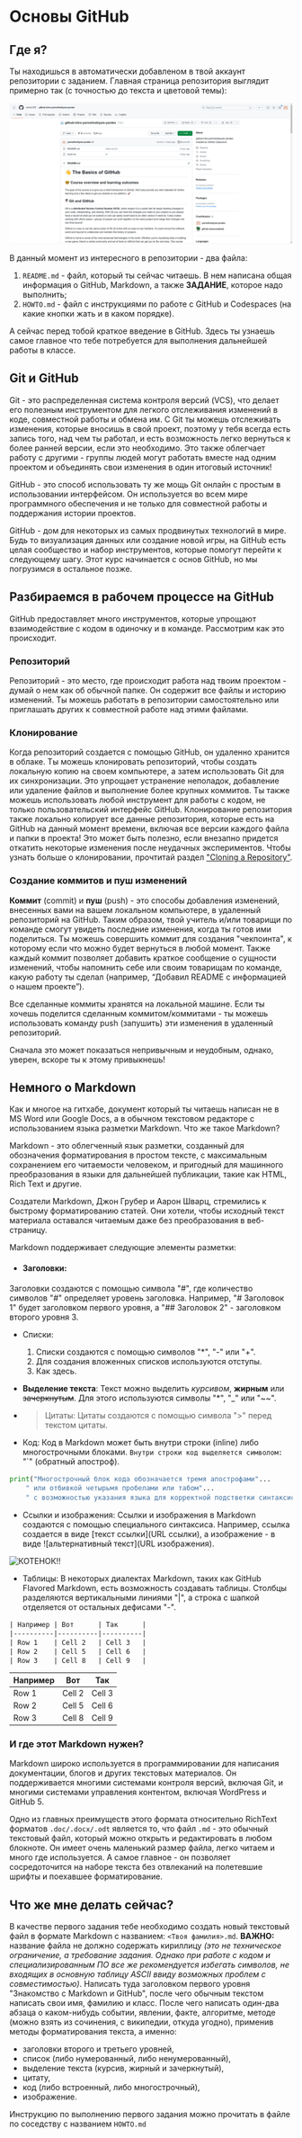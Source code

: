 # Основы GitHub

## Где я?

Ты находишься в автоматически добавленом в твой аккаунт репозитории с заданием. Главная страница репозитория выглядит примерно так (с точностью до текста и цветовой темы):

![Alt text](images/image.png)

В данный момент из интересного в репозитории - два файла:
1. `README.md` - файл, который ты сейчас читаешь. В нем написана общая информация о GitHub, Markdown, а также **ЗАДАНИЕ**, которое надо выполнить;
2. `HOWTO.md` - файл с инструкциями по работе с GitHub и Codespaces (на какие кнопки жать и в каком порядке).

А сейчас перед тобой краткое введение в GitHub. Здесь ты узнаешь самое главное что тебе потребуется для выполнения дальнейшей работы в классе.

## Git и GitHub

Git - это распределенная система контроля версий (VCS), что делает его полезным инструментом для легкого отслеживания изменений в коде, совместной работы и обмена им. С Git ты можешь отслеживать изменения, которые вносишь в свой проект, поэтому у тебя всегда есть запись того, над чем ты работал, и есть возможность легко вернуться к более ранней версии, если это необходимо. Это также облегчает работу с другими - группы людей могут работать вместе над одним проектом и объединять свои изменения в один итоговый источник!

GitHub - это способ использовать ту же мощь Git онлайн с простым в использовании интерфейсом. Он используется во всем мире программного обеспечения и не только для совместной работы и поддержания истории проектов.

GitHub - дом для некоторых из самых продвинутых технологий в мире. Будь то визуализация данных или создание новой игры, на GitHub есть целая сообщество и набор инструментов, которые помогут перейти к следующему шагу. Этот курс начинается с основ GitHub, но мы погрузимся в остальное позже.

## Разбираемся в рабочем процессе на GitHub

GitHub предоставляет много инструментов, которые упрощают взаимодействие с кодом в одиночку и в команде. Рассмотрим как это происходит.

### Репозиторий

Репозиторий - это место, где происходит работа над твоим проектом - думай о нем как об обычной папке. Он содержит все файлы и историю изменений. Ты можешь работать в репозитории самостоятельно или приглашать других к совместной работе над этими файлами.

### Клонирование

Когда репозиторий создается с помощью GitHub, он удаленно хранится в облаке. Ты можешь клонировать репозиторий, чтобы создать локальную копию на своем компьютере, а затем использовать Git для их синхронизации. Это упрощает устранение неполадок, добавление или удаление файлов и выполнение более крупных коммитов. Ты также можешь использовать 
любой инструмент для работы с кодом, не только пользовательский интерфейс GitHub. Клонирование репозитория также локально копирует все данные репозитория, которые есть на GitHub на данный момент времени, включая все версии каждого файла и папки в проекта! Это может быть полезно, если внезапно придется откатить некоторые изменения после неудачных экспериментов. Чтобы узнать больше о клонировании, прочтитай раздел ["Cloning a Repository"](https://docs.github.com/en/github/creating-cloning-and-archiving-repositories/cloning-a-repository).

### Создание коммитов и пуш изменений

**Коммит** (commit) и **пуш** (push) - это способы добавления изменений, внесенных вами на вашем локальном компьютере, в удаленный репозиторий на GitHub. Таким образом, твой учитель и/или товарищи по команде смогут увидеть последние изменения, когда ты готов ими поделиться. Ты можешь совершить коммит для создания "чекпоинта", к которому если что можно будет вернуться в любой момент. Также каждый коммит позволяет добавить краткое сообщение о сущности изменений, чтобы напомнить себе или своим товарищам по команде, какую работу ты сделал (например, “Добавил README с информацией о нашем проекте”).

Все сделанные коммиты хранятся на локальной машине. Если ты хочешь поделится сделанным коммитом/коммитами - ты можешь использовать команду push (запушить) эти изменения в удаленный репозиторий.

Сначала это может показаться непривычным и неудобным, однако, уверен, вскоре ты к этому привыкнешь!

## Немного о Markdown

Как и многое на гитхабе, документ который ты читаешь написан не в MS Word или Google Docs, а в обычном текстовом редакторе с использованием языка разметки Markdown. Что же такое Markdown?

Markdown - это облегченный язык разметки, созданный для обозначения форматирования в простом тексте, с максимальным сохранением его читаемости человеком, и пригодный для машинного преобразования в языки для дальнейшей публикации, такие как HTML, Rich Text и другие.

Создатели Markdown, Джон Грубер и Аарон Шварц, стремились к быстрому форматированию статей. Они хотели, чтобы исходный текст материала оставался читаемым даже без преобразования в веб-страницу.

Markdown поддерживает следующие элементы разметки:

- #### Заголовки:
Заголовки создаются с помощью символа "#", где количество символов "#" определяет уровень заголовка. Например, "# Заголовок 1" будет заголовком первого уровня, а "## Заголовок 2" - заголовком второго уровня 3.

- Списки: 
    1. Списки создаются с помощью символов "*", "-" или "+".
    2. Для создания вложенных списков используются отступы.
    3. Как здесь.

- **Выделение текста**: Текст можно выделить _курсивом_, **жирным** или ~~зачеркнутым~~. Для этого используются символы "*", "_" или "~~".

- > Цитаты: Цитаты создаются с помощью символа ">" перед текстом цитаты.

- Код: Код в Markdown может быть внутри строки (inline) либо многострочными блоками. `Внутри строки код выделяется символом:` "`" (обратный апостроф).
```python
print("Многострочный блок кода обозначается тремя апострофами"...
    " или отбивкой четырьмя пробелами или табом"...
    " с возможностью указания языка для корректной подстветки синтаксиса")
```

- Ссылки и изображения: Ссылки и изображения в Markdown создаются с помощью специального синтаксиса. Например, ссылка создается в виде [текст ссылки](URL ссылки), а изображение - в виде ![альтернативный текст](URL изображения).

![КОТЕНОК!!](https://thumbor.forbes.com/thumbor/fit-in/1290x/https://www.forbes.com/advisor/wp-content/uploads/2023/09/how-much-does-a-cat-cost.jpeg.jpg)

- Таблицы: В некоторых диалектах Markdown, таких как GitHub Flavored Markdown, есть возможность создавать таблицы. Столбцы разделяются вертикальными линиями "|", а строка с шапкой отделяется от остальных дефисами "-".

```
| Например | Вот      | Так      |
|----------|----------|----------|
| Row 1    | Cell 2   | Cell 3   |
| Row 2    | Cell 5   | Cell 6   |
| Row 3    | Cell 8   | Cell 9   |
```

| Например | Вот      | Так      |
|----------|----------|----------|
| Row 1    | Cell 2   | Cell 3   |
| Row 2    | Cell 5   | Cell 6   |
| Row 3    | Cell 8   | Cell 9   |

### И где этот Markdown нужен?

Markdown широко используется в программировании для написания документации, блогов и других текстовых материалов. Он поддерживается многими системами контроля версий, включая Git, и многими системами управления контентом, включая WordPress и GitHub 5.

Одно из главных преимуществ этого формата относительно RichText форматов `.doc/.docx/.odt` является то, что файл `.md` - это обычный текстовый файл, который можно открыть и редактировать в любом блокноте. Он имеет очень маленький размер файла, легко читаем и много где используется. А самое главное - он позволяет сосредоточится на наборе текста без отвлеканий на полетевшие шрифты и поехавшее форматирование.

## Что же мне делать сейчас?

В качестве первого задания тебе необходимо создать новый текстовый файл в формате Markdown с названием: `<Твоя фамилия>.md`. **ВАЖНО:** название файла не должно содержать кириллицу _(это не техническое ограничение, а требование задания. Однако при работе с кодом и специализированным ПО все же рекомендуется избегать символов, не входящих в основную таблицу ASCII ввиду возможных проблем с совместимостью)_. Написать туда заголовком первого уровня "Знакомство с Markdown и GitHub", после чего обычным текстом написать свои имя, фамилию и класс. После чего написать один-два абзаца о каком-нибудь событии, явлении, факте, алгоритме, методе (можно взять из сочинения, с википедии, откуда угодно), применив методы форматирования текста, а именно:

- заголовки второго и третьего уровней,
- список (либо нумерованный, либо ненумерованный),
- выделение текста (курсив, жирный и зачеркнутый),
- цитату,
- код (либо встроенный, либо многострочный),
- изображение.

Инструкцию по выполнению первого задания можно прочитать в файле по соседству с названием `HOWTO.md`
